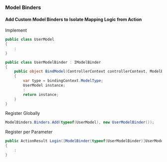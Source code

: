 ### Model Binders

#### Add Custom Model Binders to Isolate Mapping Logic from Action
Implement
``` csharp
public class UserModel
{
    :
}

public class UserModelBinder : IModelBinder
{
    public object BindModel(ControllerContext controllerContext, ModelBindingContext bindingContext)
    {
        var type = bindingContext.ModelType;
        UserModel instance;
        :
        return instance;
    }
}
```

Register Globally
``` csharp
ModelBinders.Binders.Add(typeof(UserModel), new UserModelBinder());
```

Register per Parameter
``` csharp
public ActionResult Login([ModelBinder(typeof(UserModelBinder)]UserModel model)
{
    :
}
```
